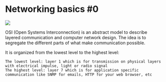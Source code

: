 #  Networking basics #0

![](https://s3.amazonaws.com/intranet-projects-files/holbertonschool-sysadmin_devops/259/AJDRNea.jpg)

OSI (Open Systems Interconnection) is an abstract model to describe layered communication and computer network design. The idea is to segregate the different parts of what make communication possible.

It is organized from the lowest level to the highest level:

    The lowest level: layer 1 which is for transmission on physical layers with electrical impulse, light or radio signal
    The highest level: layer 7 which is for application specific communication like SNMP for emails, HTTP for your web browser, etc
